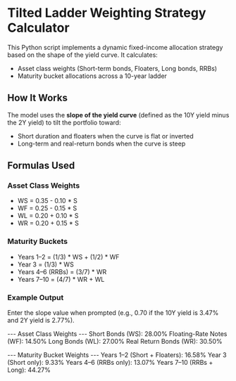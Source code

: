 # Tilted Ladder Weighting Strategy Calculator

This Python script implements a dynamic fixed-income allocation strategy based on the shape of the yield curve. It calculates:

- Asset class weights (Short-term bonds, Floaters, Long bonds, RRBs)
- Maturity bucket allocations across a 10-year ladder

## How It Works

The model uses the **slope of the yield curve** (defined as the 10Y yield minus the 2Y yield) to tilt the portfolio toward:

- Short duration and floaters when the curve is flat or inverted
- Long-term and real-return bonds when the curve is steep

## Formulas Used

### Asset Class Weights
- WS = 0.35 - 0.10 * S
- WF = 0.25 - 0.15 * S
- WL = 0.20 + 0.10 * S
- WR = 0.20 + 0.15 * S

### Maturity Buckets
- Years 1–2 = (1/3) * WS + (1/2) * WF
- Year 3 = (1/3) * WS
- Years 4–6 (RRBs) = (3/7) * WR
- Years 7–10 = (4/7) * WR + WL

### Example Output
Enter the slope value when prompted (e.g., 0.70 if the 10Y yield is 3.47% and 2Y yield is 2.77%).

--- Asset Class Weights ---
Short Bonds (WS): 28.00%
Floating-Rate Notes (WF): 14.50%
Long Bonds (WL): 27.00%
Real Return Bonds (WR): 30.50%

--- Maturity Bucket Weights ---
Years 1–2 (Short + Floaters): 16.58%
Year 3 (Short only): 9.33%
Years 4–6 (RRBs only): 13.07%
Years 7–10 (RRBs + Long): 44.27%
